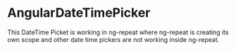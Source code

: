 # AngularDateTimePicker

This DateTime Picket is working in ng-repeat where ng-repeat is creating its own scope and other date time pickers are not working inside ng-repeat.
